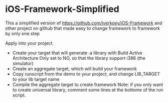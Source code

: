 iOS-Framework-Simplified
========================

This a simplified version of https://github.com/jverkoey/iOS-Framework and other project on github that made easy to change framework to framework by only one step

Apply into your project.
- Create your target that will generate .a library with Build Active Architecture Only set to NO, so that the library support i386 (the simulator)
- Create an aggregate target, which will build your framework
- Copy runscript from the demo to your project, and change LIB_TARGET to your lib target name
- Compile the aggregate target to create framework
Note: if you only want to create universal library, comment some lines at the bottome of the run script.
